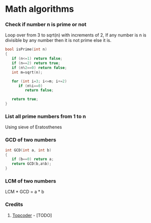 # Math algorithms

### Check if number n is prime or not

Loop over from 3 to sqrt\(n\) with increments of 2, If any number is n is divisible by any number then it is not prime else it is.

```cpp
bool isPrime(int n)
{
   if (n<=1) return false;
   if (n==2) return true;
   if (n%2==0) return false;
   int m=sqrt(n);

   for (int i=3; i<=m; i+=2)
      if (n%i==0)
         return false;

   return true;
}
```

### List all prime numbers from 1 to n

Using sieve of Eratosthenes

### GCD of two numbers

```cpp
int GCD(int a, int b)
{
   if (b==0) return a;
   return GCD(b,a%b);
}
```

### LCM of two numbers

LCM \* GCD = a \* b

### Credits

1. [Topcoder](https://www.topcoder.com/community/data-science/data-science-tutorials/mathematics-for-topcoders/) - [TODO]